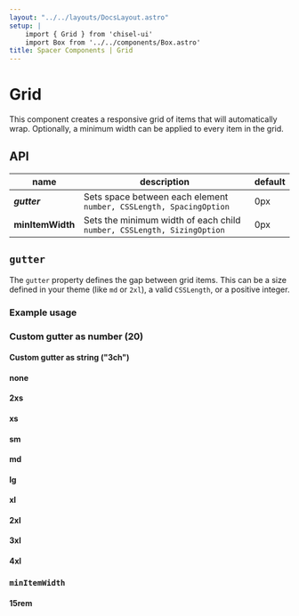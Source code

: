 ```yaml
---
layout: "../../layouts/DocsLayout.astro"
setup: |
    import { Grid } from 'chisel-ui'
    import Box from '../../components/Box.astro'
title: Spacer Components | Grid
---
```


# Grid

This component creates a responsive grid of items that will automatically wrap. Optionally, a minimum width can be applied to every item in the grid.

## API

| name | description | default |
| ---- | ----------- | ------- |
| **_gutter_** | Sets space between each element `number, CSSLength, SpacingOption` | 0px |
| **minItemWidth** | Sets the minimum width of each child `number, CSSLength, SizingOption` | 0px |

## `gutter`

The `gutter` property defines the gap between grid items. This can be a size defined in your theme (like `md` or `2xl`), a valid `CSSLength`, or a positive integer.

### Example usage

### Custom gutter as number (20)
<Grid gutter={20} minItemWidth="25rem">
    <Box />
    <Box />
    <Box />
</Grid>

#### Custom gutter as string ("3ch")
<Grid gutter="3ch" minItemWidth="25rem">
    <Box />
    <Box />
    <Box />
</Grid>

#### none
<Grid gutter="none" minItemWidth="25rem">
    <Box />
    <Box />
    <Box />
</Grid>

#### 2xs
<Grid gutter="2xs" minItemWidth="25rem">
    <Box />
    <Box />
    <Box />
</Grid>

#### xs
<Grid gutter="xs" minItemWidth="25rem">
    <Box />
    <Box />
    <Box />
</Grid>

#### sm
<Grid gutter="sm" minItemWidth="25rem">
    <Box />
    <Box />
    <Box />
</Grid>

#### md
<Grid gutter="md" minItemWidth="25rem">
    <Box />
    <Box />
    <Box />
</Grid>

#### lg
<Grid gutter="lg" minItemWidth="25rem">
    <Box />
    <Box />
    <Box />
</Grid>

#### xl
<Grid gutter="xl" minItemWidth="25rem">
    <Box />
    <Box />
    <Box />
</Grid>

#### 2xl
<Grid gutter="2xl" minItemWidth="25rem">
    <Box />
    <Box />
    <Box />
</Grid>

#### 3xl
<Grid gutter="3xl" minItemWidth="25rem">
    <Box />
    <Box />
    <Box />
</Grid>

#### 4xl
<Grid gutter="4xl" minItemWidth="25rem">
    <Box />
    <Box />
    <Box />
</Grid>

### `minItemWidth`

#### 15rem

<Grid gutter="lg" minItemWidth="15rem">
    <Box />
    <Box />
    <Box />
    <Box />
    <Box />
    <Box />
    <Box />
    <Box />
</Grid>